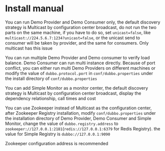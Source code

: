 # Install manual

You can run Demo Provider and Demo Consumer only, the default discovery strategy is Multicast by configuration center broadcast, do not run the two parts on the same machine, if you have to do so, set `unicast=false`, like `multicast://224.5.6.7:1234?unicast=false`, or the unicast send to consumer will be taken by provider, and the same for consumers. Only multicast has this issue

You can run multiple Demo Provider and Demo consumer to verify load balance. Demo Consumer can run multi instance directly. Because of port conflict, you can either run multi Demo Providers on different machines or modify the value of `dubbo.protocol.port` in `conf/dubbo.properties` under the install directory of `conf/dubbo.properties`

You can add Simple Monitor as a monitor center, the default discovery strategy is Multicast by configuration center broadcast, display the dependency relationship, call times and cost

You can use Zookeeper instead of Multicast as the configuration center, after Zookeeper Registry installation, modify `conf/dubbo.properties` under the installation directory of Demo Provider, Demo Consumer and Simple Monitor, change the value of `dubbo.registry.address` to `zookeeper://127.0.0.1:2181`(`redis://127.0.0.1:6379` for Redis Registry). the value for Simple Registry is `dubbo://127.0.0.1:9090`

Zookeeper configuration address is recommended

[^1]: NOTICE: multicast can be neither 127.0.0.1 nor the machine's IP address, it must be a type D broadcast address, from 224.0.0.0 to 239.255.255.255
